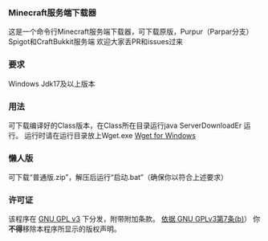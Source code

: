 ### Minecraft服务端下载器
这是一个命令行Minecraft服务端下载器，可下载原版，Purpur（Parpar分支）Spigot和CraftBukkit服务端
欢迎大家丢PR和issues过来
### 要求
Windows Jdk17及以上版本
### 用法
可下载编译好的Class版本，在Class所在目录运行java ServerDownloadEr 运行。
运行时请在运行目录放上Wget.exe
[Wget for Windows](https://github.com/webfolderio/wget-windows)
### 懒人版
可下载“普通版.zip”，解压后运行“启动.bat”（确保你以符合上述要求）
### 许可证
该程序在 [GNU GPL v3](https://www.gnu.org/licenses/gpl-3.0.html) 下分发，附带附加条款。
[依据 GNU GPLv3第7条(b)](https://github.com/7777a2333/MinecraftServerDownloader/blob/main/LICENSE#L368-L370)）
你**不得**移除本程序所显示的版权声明。
